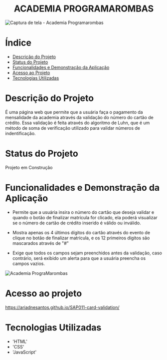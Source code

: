 <h1 align="center">ACADEMIA PROGRAMAROMBAS</h1>

![Captura de tela - Academia Programarombas](https://github.com/ariadnesantos/SAP011-card-validation/assets/139479197/0eb73eb7-c4c5-4ede-a80b-4b9c5eefd03c)

# Índice

* [Descrição do Projeto](#Descrição-do-Projeto)
* [Status do Projeto](#Status-do-Projeto)
* [Funcionalidades e Demonstração da Aplicação](#Funcionalidades-e-Demonstração-da-Aplicação)
* [Acesso ao Projeto](#Acesso-ao-Projeto)
* [Tecnologias Utilizadas](#Tecnologias-Utilizadas)

# Descrição do Projeto

É uma página web que permite que a usuária faça o pagamento da mensalidade da academia através da validação do número do cartão de crédito. Essa validação é feita através do algoritmo de Luhn, que é um método de soma de verificação utilizado para validar números de indentificação.

# Status do Projeto

Projeto em Construção

# Funcionalidades e Demonstração da Aplicação

- Permite que a usuária insira o número do cartão que deseja validar e quando o botão de finalizar matrícula for clicado, ela poderá visualizar se o número de cartão de crédito inserido é válido ou inválido.

- Mostra apenas os 4 últimos dígitos do cartão através do evento de clique no botão de finalizar matrícula, e os 12 primeiros dígitos são mascarados através de "#"

- Exige que todos os campos sejam preenchidos antes da validação, caso contrário, será exibido um alerta para que a usuária preencha os campos vazios.

![Academia PrograMarombas](https://github.com/ariadnesantos/SAP011-card-validation/assets/139479197/bd5a0d10-0416-4ca5-b2e0-a7a7edd31189)

# Acesso ao projeto

https://ariadnesantos.github.io/SAP011-card-validation/

# Tecnologias Utilizadas

- 'HTML'
- 'CSS'
- 'JavaScript'


